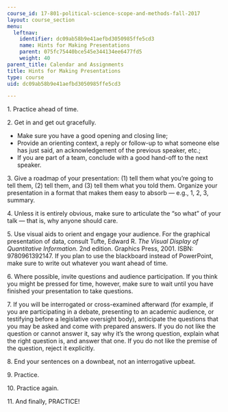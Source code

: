 ```yaml
---
course_id: 17-801-political-science-scope-and-methods-fall-2017
layout: course_section
menu:
  leftnav:
    identifier: dc09ab58b9e41aefbd3050985ffe5cd3
    name: Hints for Making Presentations
    parent: 075fc75440bce545e344134ee6477fd5
    weight: 40
parent_title: Calendar and Assignments
title: Hints for Making Presentations
type: course
uid: dc09ab58b9e41aefbd3050985ffe5cd3

---
```


1\. Practice ahead of time.

2\. Get in and get out gracefully.

*   Make sure you have a good opening and closing line;
*   Provide an orienting context, a reply or follow-up to what someone else has just said, an acknowledgement of the previous speaker, etc.; 
*   If you are part of a team, conclude with a good hand-off to the next speaker.

3\. Give a roadmap of your presentation: (1) tell them what you’re going to tell them, (2) tell them, and (3) tell them what you told them. Organize your presentation in a format that makes them easy to absorb — e.g., 1, 2, 3, summary.

4\. Unless it is entirely obvious, make sure to articulate the “so what” of your talk — that is, why anyone should care.

5\. Use visual aids to orient and engage your audience. For the graphical presentation of data, consult Tufte, Edward R. _The Visual Display of Quantitative Information._ 2nd edition. Graphics Press, 2001. ISBN: 9780961392147. If you plan to use the blackboard instead of PowerPoint, make sure to write out whatever you want ahead of time.

6\. Where possible, invite questions and audience participation. If you think you might be pressed for time, however, make sure to wait until you have finished your presentation to take questions.

7\. If you will be interrogated or cross-examined afterward (for example, if you are participating in a debate, presenting to an academic audience, or testifying before a legislative oversight body), anticipate the questions that you may be asked and come with prepared answers. If you do not like the question or cannot answer it, say why it’s the wrong question, explain what the right question is, and answer that one. If you do not like the premise of the question, reject it explicitly.

8\. End your sentences on a downbeat, not an interrogative upbeat.

9\. Practice.

10\. Practice again.

11\. And finally, PRACTICE!